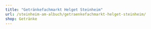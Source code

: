```yaml
---
title: "Getränkefachmarkt Helget Steinheim"
url: /steinheim-am-albuch/getraenkefachmarkt-helget-steinheim/
shop: Getränke
---
```

